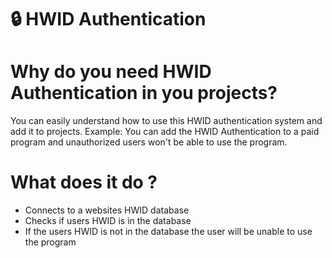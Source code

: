 # 🔒 HWID Authentication

# Why do you need HWID Authentication in you projects?

You can easily understand how to use this HWID authentication system and add it to projects.
Example: You can add the HWID Authentication to a paid program and unauthorized users won't be able to use the program.

# What does it do ?

- Connects to a websites HWID database
- Checks if users HWID is in the database
- If the users HWID is not in the database the user will be unable to use the program
